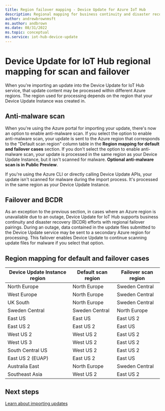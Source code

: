 ```yaml
---
title: Region failover mapping - Device Update for Azure IoT Hub
description: Regional mapping for business continuity and disaster recovery (BCDR) for Device Update for IoT Hub.
author: andrewbrownmsft
ms.author: andbrown
ms.date: 08/31/2022
ms.topic: conceptual
ms.service: iot-hub-device-update
---
```


# Device Update for IoT Hub regional mapping for scan and failover 

When you're importing an update into the Device Update for IoT Hub service, that update content may be processed within different Azure regions. The region used for processing depends on the region that your Device Update Instance was created in.

## Anti-malware scan

When you're using the Azure portal for importing your update, there's now an option to enable anti-malware scan. If you select the option to enable anti-malware scan, your update is sent to the Azure region that corresponds to the "Default scan region" column table in the **Region mapping for default and failover cases** section. If you don't select the option to enable anti-malware scan, your update is processed in the same region as your Device Update Instance, but it isn't scanned for malware. **Optional anti-malware scan is in Public Preview**.

If you're using the Azure CLI or directly calling Device Update APIs, your update isn't scanned for malware during the import process. It's processed in the same region as your Device Update Instance.

## Failover and BCDR

As an exception to the previous section, in cases where an Azure region is unavailable due to an outage, Device Update for IoT Hub supports business continuity and disaster recovery (BCDR) efforts with regional failover pairings. During an outage, data contained in the update files submitted to the Device Update service may be sent to a secondary Azure region for processing. This failover enables Device Update to continue scanning update files for malware if you select that option.

## Region mapping for default and failover cases


| Device Update Instance region|Default scan region|Failover scan region |
| -------- | -------- | -------- |
| North Europe | North Europe   | Sweden Central  |
|West Europe   | North Europe | Sweden Central  |
| UK South| North Europe   | Sweden Central |
|Sweden Central|Sweden Central| North Europe  |
|East US| East US   |East US 2 |
|East US 2| East US 2  |East US  |
|West US 2|West US 2| East US 2   |
|West US 3| West US 2| East US 2  |
|South Central US|West US 2| East US 2 |
|East US 2 (EUAP)|East US 2| East US|
|Australia East|North Europe| Sweden Central|
|Southeast Asia | West US 2| East US 2  |

## Next steps

[Learn about importing updates](.\import-update.md)

